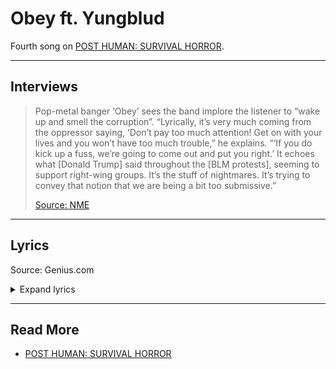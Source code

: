 # Obey ft. Yungblud

Fourth song on [POST HUMAN: SURVIVAL HORROR](ph-survival-horror).

***

## Interviews

> Pop-metal banger ‘Obey’ sees the band implore the listener to “wake up and smell the
> corruption”. “Lyrically, it’s very much coming from the oppressor saying, ‘Don’t pay
> too much attention! Get on with your lives and you won’t have too much trouble,” he
> explains. “‘If you do kick up a fuss, we’re going to come out and put you right.’
> It echoes what [Donald Trump] said throughout the [BLM protests], seeming to support
> right-wing groups. It’s the stuff of nightmares. It’s trying to convey that notion
> that we are being a bit too submissive.”
>
> [Source: NME](https://www.nme.com/big-reads/bring-me-the-horizon-cover-interview-2020-post-human-survival-horror-2804768)

***

## Lyrics

Source: Genius.com

<details class="lyrics">
<summary>Expand lyrics</summary>

> [Verse 1: Oliver Sykes]
> Another day, another post-traumatic order
> (Brainwashed and feeling fine)
> I bit off more than I could chew when I looked closer
> So I stabbed a fork in my eye
>
> [Pre-Chorus: Oliver Sykes]
> Think I'm losing my fucking mind
> Don't know where to turn, now I'm blind
> Destroy yourself, it feels so good to fade away
> Why do you wanna hurt yourself?
> Die for something else?
> Don't let your conscience get in the way
>
> [Chorus: Oliver Sykes]
> Obey, we hope you have a lovely day
> Obey, you don't want us to come out and play away now, now
> There's nothing to see here, it's under control
> We're only gambling with your soul
> Obey, whatever you do
> Just don't wake up and smell the corruption
>
> [Post-Chorus: Oliver Sykes & YUNGBLUD]
> Do you feel that? Yeah
>
> [Verse 2: YUNGBLUD]
> Another day, another systematic nightmare
> (Commemorate a wonderful life)
> Bite me first, I'll bite you back, melodramatic laughter
> I stabbed a knife in my eye
>
> [Pre-Chorus: YUNGBLUD]
> Think I'm out my fucking mind
> Brainwashed and I'm feeling fine
> Destroy yourself, it feels too good to fade away
> Why do I wanna hurt myself?
> Should I die for something else?
> I let my conscience get in the way
>
> [Chorus: Oliver Sykes & YUNGBLUD]
> Obey, we hope you have a lovely day
> Obey, you don't want us to come out and play away now, now
> There's nothing to see here, it's under control
> We're only gambling with your soul
> Obey, whatever you do
> Just don't wake up and smell the corruption
>
> [Breakdown: Oliver Sykes]
> When your freedom is lethal
> Tell me how you're gonna hurt yourself
> You call yourselves peaceful
> You monsters are people
> You fucking monsters are people
>
> [Bridge: Oliver Sykes & YUNGBLUD]
> Obey, we're gonna show you how to behave
> Obey, it's nicer when you can't see the chains
>
> [Chorus: Oliver Sykes & YUNGBLUD]
> Obey, we hope you have a lovely day
> Obey, you don't want us to come out and play away now, now
> There's nothing to see here, it's under control (It's under control)
> We're only gambling with your soul (With your soul)
> Obey, whatever you do
> Just don't wake up and smell the corruption
>
> [Outro: Oliver Sykes & YUNGBLUD]
> Smell the corruption
> Smell the corruption

</details>

***

## Read More

- [POST HUMAN: SURVIVAL HORROR](ph-survival-horror)